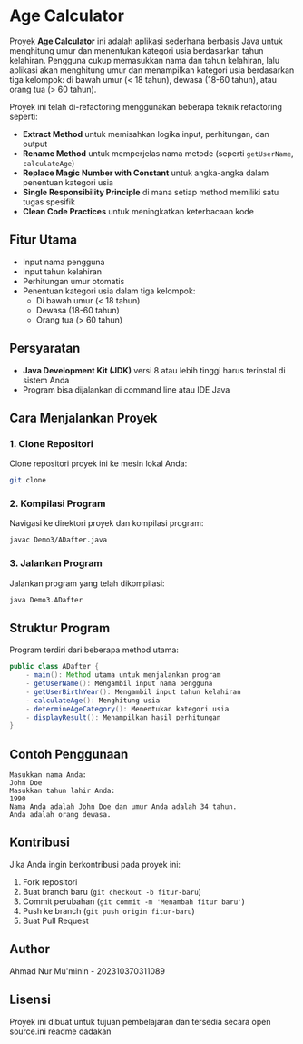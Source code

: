 # Age Calculator
Proyek **Age Calculator** ini adalah aplikasi sederhana berbasis Java untuk menghitung umur dan menentukan kategori usia berdasarkan tahun kelahiran. Pengguna cukup memasukkan nama dan tahun kelahiran, lalu aplikasi akan menghitung umur dan menampilkan kategori usia berdasarkan tiga kelompok: di bawah umur (< 18 tahun), dewasa (18-60 tahun), atau orang tua (> 60 tahun).

Proyek ini telah di-refactoring menggunakan beberapa teknik refactoring seperti:
- **Extract Method** untuk memisahkan logika input, perhitungan, dan output
- **Rename Method** untuk memperjelas nama metode (seperti `getUserName`, `calculateAge`)
- **Replace Magic Number with Constant** untuk angka-angka dalam penentuan kategori usia
- **Single Responsibility Principle** di mana setiap method memiliki satu tugas spesifik
- **Clean Code Practices** untuk meningkatkan keterbacaan kode

## Fitur Utama
- Input nama pengguna
- Input tahun kelahiran
- Perhitungan umur otomatis
- Penentuan kategori usia dalam tiga kelompok:
  - Di bawah umur (< 18 tahun)
  - Dewasa (18-60 tahun)
  - Orang tua (> 60 tahun)

## Persyaratan
- **Java Development Kit (JDK)** versi 8 atau lebih tinggi harus terinstal di sistem Anda
- Program bisa dijalankan di command line atau IDE Java

## Cara Menjalankan Proyek
### 1. Clone Repositori
Clone repositori proyek ini ke mesin lokal Anda:
```bash
git clone 
```
### 2. Kompilasi Program
Navigasi ke direktori proyek dan kompilasi program:
```bash
javac Demo3/ADafter.java
```
### 3. Jalankan Program
Jalankan program yang telah dikompilasi:
```bash
java Demo3.ADafter
```
## Struktur Program
Program terdiri dari beberapa method utama:
```java
public class ADafter {
    - main(): Method utama untuk menjalankan program
    - getUserName(): Mengambil input nama pengguna
    - getUserBirthYear(): Mengambil input tahun kelahiran
    - calculateAge(): Menghitung usia
    - determineAgeCategory(): Menentukan kategori usia
    - displayResult(): Menampilkan hasil perhitungan
}
```

## Contoh Penggunaan
```
Masukkan nama Anda: 
John Doe
Masukkan tahun lahir Anda: 
1990
Nama Anda adalah John Doe dan umur Anda adalah 34 tahun.
Anda adalah orang dewasa.
```


## Kontribusi
Jika Anda ingin berkontribusi pada proyek ini:
1. Fork repositori
2. Buat branch baru (`git checkout -b fitur-baru`)
3. Commit perubahan (`git commit -m 'Menambah fitur baru'`)
4. Push ke branch (`git push origin fitur-baru`)
5. Buat Pull Request

## Author
Ahmad Nur Mu'minin - 202310370311089

## Lisensi
Proyek ini dibuat untuk tujuan pembelajaran dan tersedia secara open source.i n i   r e a d m e   d a d a k a n 
 
 
